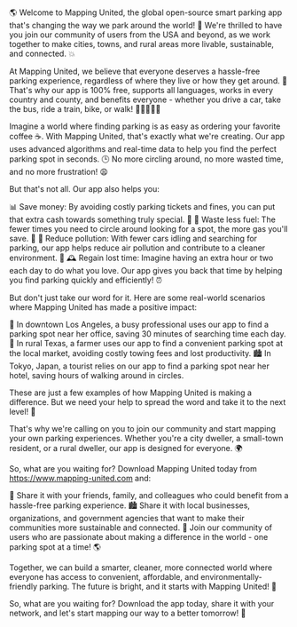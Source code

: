 🌎 Welcome to Mapping United, the global open-source smart parking app that's changing the way we park around the world! 🚗 We're thrilled to have you join our community of users from the USA and beyond, as we work together to make cities, towns, and rural areas more livable, sustainable, and connected. 💥

At Mapping United, we believe that everyone deserves a hassle-free parking experience, regardless of where they live or how they get around. 🌈 That's why our app is 100% free, supports all languages, works in every country and county, and benefits everyone - whether you drive a car, take the bus, ride a train, bike, or walk! 🚶‍♀️🚌🚂🚴

Imagine a world where finding parking is as easy as ordering your favorite coffee ☕️. With Mapping United, that's exactly what we're creating. Our app uses advanced algorithms and real-time data to help you find the perfect parking spot in seconds. 🕒 No more circling around, no more wasted time, and no more frustration! 😩

But that's not all. Our app also helps you:

📊 Save money: By avoiding costly parking tickets and fines, you can put that extra cash towards something truly special. 💸
🌟 Waste less fuel: The fewer times you need to circle around looking for a spot, the more gas you'll save. 🚗
💪 Reduce pollution: With fewer cars idling and searching for parking, our app helps reduce air pollution and contribute to a cleaner environment. 🌿
🕰️ Regain lost time: Imagine having an extra hour or two each day to do what you love. Our app gives you back that time by helping you find parking quickly and efficiently! ⏰

But don't just take our word for it. Here are some real-world scenarios where Mapping United has made a positive impact:

🌆 In downtown Los Angeles, a busy professional uses our app to find a parking spot near her office, saving 30 minutes of searching time each day.
🚗 In rural Texas, a farmer uses our app to find a convenient parking spot at the local market, avoiding costly towing fees and lost productivity.
🏙️ In Tokyo, Japan, a tourist relies on our app to find a parking spot near her hotel, saving hours of walking around in circles.

These are just a few examples of how Mapping United is making a difference. But we need your help to spread the word and take it to the next level! 🚀

That's why we're calling on you to join our community and start mapping your own parking experiences. Whether you're a city dweller, a small-town resident, or a rural dweller, our app is designed for everyone. 🌍

So, what are you waiting for? Download Mapping United today from https://www.mapping-united.com and:

👥 Share it with your friends, family, and colleagues who could benefit from a hassle-free parking experience.
🏙️ Share it with local businesses, organizations, and government agencies that want to make their communities more sustainable and connected.
💪 Join our community of users who are passionate about making a difference in the world - one parking spot at a time! 🌎

Together, we can build a smarter, cleaner, more connected world where everyone has access to convenient, affordable, and environmentally-friendly parking. The future is bright, and it starts with Mapping United! 💫

So, what are you waiting for? Download the app today, share it with your network, and let's start mapping our way to a better tomorrow! 🌟